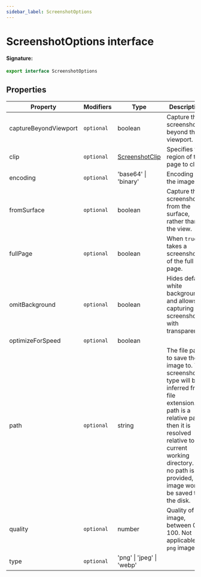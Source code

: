 ```yaml
---
sidebar_label: ScreenshotOptions
---
```


# ScreenshotOptions interface

#### Signature:

```typescript
export interface ScreenshotOptions
```

## Properties

| Property              | Modifiers             | Type                                            | Description                                                                                                                                                                                                                                        | Default               |
| --------------------- | --------------------- | ----------------------------------------------- | -------------------------------------------------------------------------------------------------------------------------------------------------------------------------------------------------------------------------------------------------- | --------------------- |
| captureBeyondViewport | <code>optional</code> | boolean                                         | Capture the screenshot beyond the viewport.                                                                                                                                                                                                        | <code>true</code>     |
| clip                  | <code>optional</code> | [ScreenshotClip](./puppeteer.screenshotclip.md) | Specifies the region of the page to clip.                                                                                                                                                                                                          |                       |
| encoding              | <code>optional</code> | 'base64' \| 'binary'                            | Encoding of the image.                                                                                                                                                                                                                             | <code>'binary'</code> |
| fromSurface           | <code>optional</code> | boolean                                         | Capture the screenshot from the surface, rather than the view.                                                                                                                                                                                     | <code>false</code>    |
| fullPage              | <code>optional</code> | boolean                                         | When <code>true</code>, takes a screenshot of the full page.                                                                                                                                                                                       | <code>false</code>    |
| omitBackground        | <code>optional</code> | boolean                                         | Hides default white background and allows capturing screenshots with transparency.                                                                                                                                                                 | <code>false</code>    |
| optimizeForSpeed      | <code>optional</code> | boolean                                         |                                                                                                                                                                                                                                                    | <code>false</code>    |
| path                  | <code>optional</code> | string                                          | The file path to save the image to. The screenshot type will be inferred from file extension. If path is a relative path, then it is resolved relative to current working directory. If no path is provided, the image won't be saved to the disk. |                       |
| quality               | <code>optional</code> | number                                          | Quality of the image, between 0-100. Not applicable to <code>png</code> images.                                                                                                                                                                    |                       |
| type                  | <code>optional</code> | 'png' \| 'jpeg' \| 'webp'                       |                                                                                                                                                                                                                                                    | <code>'png'</code>    |

